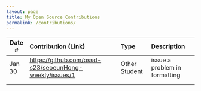 ```yaml
---
layout: page
title: My Open Source Contributions
permalink: /contributions/
---
```


<!--
Type of the contribution should be "Wikipedia edit", "OpenStreet Map feature", "Documentation", "Course website", "Blog",
"Browser Add-on", etc.

The description should include a brief summary of what you did.

The link should bring us to a public page that shows your contribution. 

Replace the first row with your own contribution. 

-->





| Date #       | Contribution (Link)  | Type  | Description |
|---|:---|:---|:---|
| Jan 30 | https://github.com/ossd-s23/seoeunHong-weekly/issues/1    | Other Student    |   issue a problem in formatting    |
|     |     |     |      |
|     |     |     |      |
